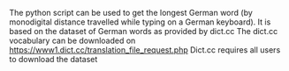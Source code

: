 The python script can be used to get the longest German word (by monodigital distance travelled while typing on a German keyboard).
It is based on the dataset of German words as provided by dict.cc
The dict.cc vocabulary can be downloaded on https://www1.dict.cc/translation_file_request.php
Dict.cc requires all users to download the dataset
